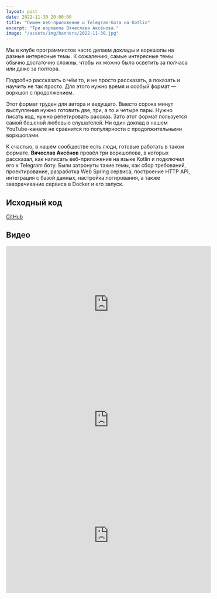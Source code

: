 ```yaml
---
layout: post
date: 2022-11-30 20:00:00
title: "Пишем веб-приложение и Telegram-бота на Kotlin"
excerpt: "Три воркшопа Вячеслава Аксёнова."
image: "/assets/img/banners/2022-11-30.jpg"
---
```


Мы в клубе программистов часто делаем доклады и воркшопы на разные интересные темы. К сожалению, самые интересные темы обычно достаточно сложны, чтобы их можно было осветить за полчаса или даже за полтора.

Подробно рассказать о чём то, и не просто рассказать, а показать и научить не так просто. Для этого нужно время и особый формат — воркшоп с продолжением.

Этот формат труден для автора и ведущего. Вместо сорока минут выступления нужно готовить две, три, а то и четыре пары. Нужно писать код, нужно репетировать рассказ. Зато этот формат пользуется самой бешеной любовью слушателей. Ни один доклад в нашем YouTube-канале не сравнится по популярности с продолжительными воркшопами.

К счастью, в нашем сообществе есть люди, готовые работать в таком формате. **Вячеслав Аксёнов** провёл три воркшопова, в которых рассказал, как написать веб-приложение на языке Kotlin и подключил его к Telegram боту. Были затронуты такие темы, как сбор требований, проектирование, разработка Web Spring сервиса, построение HTTP API, интеграция с базой данных, настройка логирования, а также заворачивание сервиса в Docker и его запуск.

## Исходный код

[GitHub](https://github.com/v-aksenov/reminder-bot-meetup)

## Видео

<div class="video">
    <iframe width="560" height="315" src="https://www.youtube.com/embed/Lx_Hii0EYDs" title="YouTube video player" frameborder="0" allow="accelerometer; autoplay; clipboard-write; encrypted-media; gyroscope; picture-in-picture" allowfullscreen></iframe>
</div>

<div class="video">
    <iframe width="560" height="315" src="https://www.youtube.com/embed/JGmKGyxr8xo" title="YouTube video player" frameborder="0" allow="accelerometer; autoplay; clipboard-write; encrypted-media; gyroscope; picture-in-picture" allowfullscreen></iframe>
</div>

<div class="video">
    <iframe width="560" height="315" src="https://www.youtube.com/embed/vmL3uxPoy6A" title="YouTube video player" frameborder="0" allow="accelerometer; autoplay; clipboard-write; encrypted-media; gyroscope; picture-in-picture" allowfullscreen></iframe>
</div>
